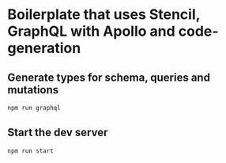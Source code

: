 # Boilerplate that uses Stencil, GraphQL with Apollo and code-generation

## Generate types for schema, queries and mutations

```bash
npm run graphql
```

## Start the dev server

```bash
npm run start
```
